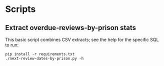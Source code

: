 Scripts
=======

Extract overdue-reviews-by-prison stats
---------------------------------------

This basic script combines CSV extracts; see the help for the specific SQL to run:

```shell
pip install -r requirements.txt
./next-review-dates-by-prison.py -h
```
